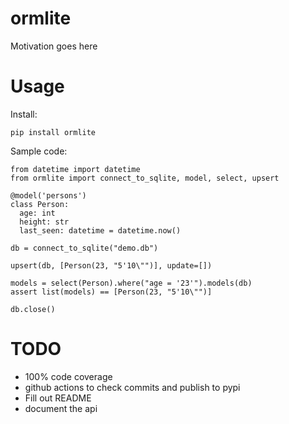 # ormlite
Motivation goes here

# Usage

Install:
```
pip install ormlite
```

Sample code:
```python3
from datetime import datetime
from ormlite import connect_to_sqlite, model, select, upsert

@model('persons')
class Person:
  age: int
  height: str
  last_seen: datetime = datetime.now()

db = connect_to_sqlite("demo.db")

upsert(db, [Person(23, "5'10\"")], update=[])

models = select(Person).where("age = '23'").models(db)
assert list(models) == [Person(23, "5'10\"")]

db.close()
```

# TODO
- 100% code coverage
- github actions to check commits and publish to pypi
- Fill out README
- document the api
